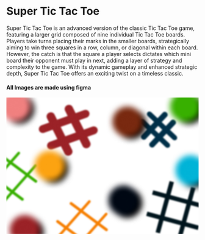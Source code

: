 <h1> Super Tic Tac Toe </h1>
<p> Super Tic Tac Toe is an advanced version of the classic Tic Tac Toe game, featuring a larger grid composed of nine individual Tic Tac Toe boards. Players take turns placing their marks in the smaller boards, strategically aiming to win three squares in a row, column, or diagonal within each board. However, the catch is that the square a player selects dictates which mini board their opponent must play in next, adding a layer of strategy and complexity to the game. With its dynamic gameplay and enhanced strategic depth, Super Tic Tac Toe offers an exciting twist on a timeless classic.</p>

<h4> All Images are made using figma </h4>

![background image](./image/bg-image.jpg)
